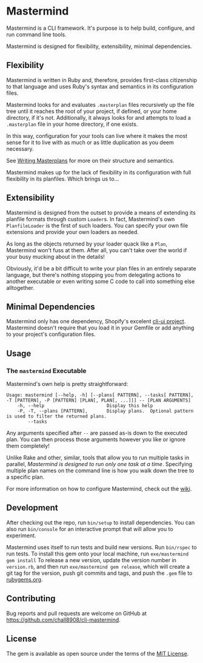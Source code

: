 # Mastermind

Mastermind is a CLI framework.  It's purpose is to help build, configure, and run
command line tools.

Mastermind is designed for flexibility, extensibility, minimal dependencies.

## Flexibility

Mastermind is written in Ruby and, therefore, provides first-class citizenship
to that language and uses Ruby's syntax and semantics in its configuration files.

Mastermind looks for and evaluates `.masterplan` files recursively up the file
tree until it reaches the root of your project, if defined, or your home directory,
if it's not.  Additionally, it always looks for and attempts to load a `.masterplan`
file in your home directory, if one exists.

In this way, configuration for your tools can live where it makes the most sense
for it to live with as much or as little duplication as you deem necessary.

See [Writing Masterplans][writing-masterplans] for more on their structure and
semantics.

Mastermind makes up for the lack of flexibility in its configuration with full
flexibility in its planfiles.  Which brings us to...

## Extensibility

Mastermind is designed from the outset to provide a means of extending its planfile
formats through custom `Loader`s.  In fact, Mastermind's own `PlanfileLoader` is
the first of such loaders.  You can specify your own file extensions and provide
your own loaders as needed.

As long as the objects returned by your loader quack like a `Plan`, Mastermind
won't fuss at them.  After all, you can't take over the world if your busy mucking
about in the details!

Obviously, it'd be a bit difficult to write your plan files in an entirely separate
language, but there's nothing stopping you from delegating actions to another
executable or even writing some C code to call into something else alltogether.

## Minimal Dependencies

Mastermind only has one dependency, Shopify's excelent [cli-ui project][cli-ui].
Mastermind doesn't require that you load it in your Gemfile or add anything to
your project's configuration files.

## Usage

### The `mastermind` Executable

Mastermind's own help is pretty straightforward:

    Usage: mastermind [--help, -h] [--plans[ PATTERN], --tasks[ PATTERN], -T [PATTERN], -P [PATTERN] [PLAN[, PLAN[, ...]]] -- [PLAN ARGUMENTS]
        -h, --help                       Display this help
        -P, -T, --plans [PATTERN],       Display plans.  Optional pattern is used to filter the returned plans.
            --tasks

Any arguments specified after `--` are passed as-is down to the executed plan.
You can then process those arguments however you like or ignore them completely!

Unlike Rake and other, similar, tools that allow you to run multiple tasks in
parallel, _Mastermind is designed to run only one task at a time_.  Specifying
multiple plan names on the command line is how you walk down the tree to a
specific plan.

For more information on how to configure Mastermind, check out the [wiki](wiki).

## Development

After checking out the repo, run `bin/setup` to install dependencies. You can
also run `bin/console` for an interactive prompt that will allow you to experiment.

Mastermind uses itself to run tests and build new versions.  Run `bin/rspec` to
run tests.  To install this gem onto your local machine, run `exe/mastermind gem install`
To release a new version, update the version number in `version.rb`, and then run
`exe/mastermind gem release`, which will create a git tag for the version, push
git commits and tags, and push the `.gem` file to [rubygems.org](https://rubygems.org).

## Contributing

Bug reports and pull requests are welcome on GitHub at https://github.com/chall8908/cli-mastermind.

## License

The gem is available as open source under the terms of the [MIT License](https://opensource.org/licenses/MIT).

[writing-masterplans]: wiki/Writing-Masterplans
[cli-ui]: https://github.com/shopify/cli-ui

